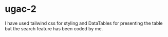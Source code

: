 # ugac-2

I have used tailwind css for styling and DataTables for presenting the table but the search feature has been coded by me. 
